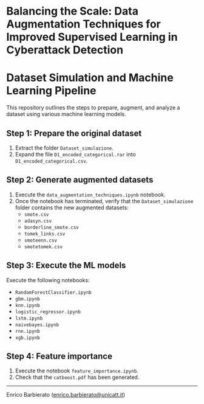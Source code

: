 # Balancing the Scale: Data Augmentation Techniques for Improved Supervised Learning in Cyberattack Detection
# Dataset Simulation and Machine Learning Pipeline

This repository outlines the steps to prepare, augment, and analyze a dataset using various machine learning models.

## Step 1: Prepare the original dataset

1. Extract the folder `Dataset_simulazione`.
2. Expand the file `D1_encoded_categorical.rar` into `D1_encoded_categorical.csv`.

## Step 2: Generate augmented datasets

1. Execute the `data_augmentation_techniques.ipynb` notebook.
2. Once the notebook has terminated, verify that the `Dataset_simulazione` folder contains the new augmented datasets:
   - `smote.csv`
   - `adasyn.csv`
   - `borderline_smote.csv`
   - `tomek_links.csv`
   - `smoteenn.csv`
   - `smotetomek.csv`

## Step 3: Execute the ML models

Execute the following notebooks:

- `RandomForestClassifier.ipynb`
- `gbm.ipynb`
- `knn.ipynb`
- `logistic_regressor.ipynb`
- `lstm.ipynb`
- `naivebayes.ipynb`
- `rnn.ipynb`
- `xgb.ipynb`

## Step 4: Feature importance

1. Execute the notebook `feature_importance.ipynb`.
2. Check that the `catboost.pdf` has been generated.

---

Enrico Barbierato (enrico.barbierato@unicatt.it)

